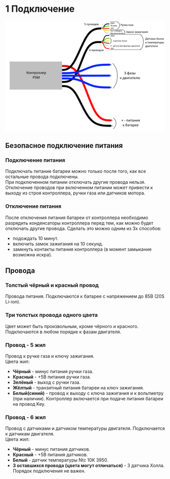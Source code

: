 # 1 Подключение
![Схема](/img/Схема_соединения.png)
## Безопасное подключение питания
### Подключение питания
Подключать питание батареи можно только после того, как все остальные провода подключены.  
При подключенном питании отключать другие провода нельзя.
Отключение проводов при включенном питании может привести к выходу из строя контроллера, ручки газа или датчиков мотора.
### Отключение питания
После отключения питания батареи от контроллера необходимо разрядить конденсаторы контроллера перед тем, как можно будет отключать другие провода.
Сделать это можно одним из 3х способов:
- подождать 10 минут.
- включить замок зажигания на 10 секунд.
- замкнуть контакты питания контроллера (в момент замыкание возможна искра).

## Провода
### Толстый чёрный и красный провод
Провода питания. Подключаются к батарее с напряжением до 85В (20S Li-ion).
### Три толстых провода одного цвета
Цвет может быть произвольным, кроме чёрного и красного. Подключаются в любом порядке к фазам двигателя.
### Провод - 5 жил
Провод к ручке газа и ключу зажигания.  
Цвета жил:
- **Чёрный** - минус питания ручки газа.
- **Красный** - +5В питания ручки газа.
- **Зелёный** - выход с ручки газа.
- **Жёлтый** - транзитный питания батареи на ключ зажигания.
- **Белый(синий)** - провод к выходу с ключа зажигания и к вольтметру (при наличии). Контроллер включается при подаче питания батареи на провод Key.
### Провод - 6 жил
Провод с датчиками и датчиком температуры двигателя. Подключается к датчикам двигателя.  
Цвета жил:
- **Чёрный** - минус питания датчиков.
- **Красный** - +5В питания датчиков.
- **Белый** - датчик температуры Ntc 10K 3950.
- **3 оставшихся провода (цвета могут отличаться)** - 3 датчика Холла. Порядок подключения не важен.


